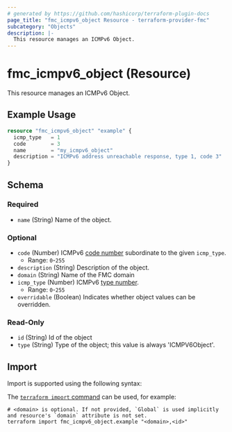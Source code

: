 ```yaml
---
# generated by https://github.com/hashicorp/terraform-plugin-docs
page_title: "fmc_icmpv6_object Resource - terraform-provider-fmc"
subcategory: "Objects"
description: |-
  This resource manages an ICMPv6 Object.
---
```


# fmc_icmpv6_object (Resource)

This resource manages an ICMPv6 Object.

## Example Usage

```terraform
resource "fmc_icmpv6_object" "example" {
  icmp_type   = 1
  code        = 3
  name        = "my_icmpv6_object"
  description = "ICMPv6 address unreachable response, type 1, code 3"
}
```

<!-- schema generated by tfplugindocs -->
## Schema

### Required

- `name` (String) Name of the object.

### Optional

- `code` (Number) ICMPv6 [code number](https://www.iana.org/assignments/icmpv6-parameters/icmpv6-parameters.xhtml) subordinate to the given `icmp_type`.
  - Range: `0`-`255`
- `description` (String) Description of the object.
- `domain` (String) Name of the FMC domain
- `icmp_type` (Number) ICMPv6 [type number](https://www.iana.org/assignments/icmpv6-parameters/icmpv6-parameters.xhtml).
  - Range: `0`-`255`
- `overridable` (Boolean) Indicates whether object values can be overridden.

### Read-Only

- `id` (String) Id of the object
- `type` (String) Type of the object; this value is always 'ICMPV6Object'.

## Import

Import is supported using the following syntax:

The [`terraform import` command](https://developer.hashicorp.com/terraform/cli/commands/import) can be used, for example:

```shell
# <domain> is optional. If not provided, `Global` is used implicitly and resource's `domain` attribute is not set.
terraform import fmc_icmpv6_object.example "<domain>,<id>"
```
